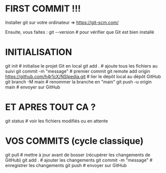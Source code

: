 # FIRST COMMIT !!!
Installer git sur votre ordinateur => https://git-scm.com/

Ensuite, vous faites :
git --version          # pour vérifier que Git est bien installé

# INITIALISATION
git init               # initialise le projet Git en local
git add .              # ajoute tous les fichiers au suivi
git commit -m "message" # premier commit
git remote add origin https://github.com/h4r1cX/NSIpedia.git # lier le dépôt local au dépôt GitHub
git branch -M main     # renommer la branche en "main"
git push -u origin main # envoyer sur GitHub

# ET APRES TOUT CA ?
git status             # voir les fichiers modifiés ou en attente

# VOS COMMITS (cycle classique)
git pull               # mettre à jour avant de bosser (récupérer les changements de GitHub)
git add .              # ajouter les changements
git commit -m "message" # enregistrer les changements
git push               # envoyer sur GitHub
